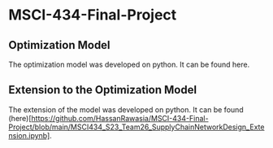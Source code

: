 # MSCI-434-Final-Project

## Optimization Model
The optimization model was developed on python. It can be found here.

## Extension to the Optimization Model
The extension of the model was developed on python. It can be found (here)[https://github.com/HassanRawasia/MSCI-434-Final-Project/blob/main/MSCI434_S23_Team26_SupplyChainNetworkDesign_Extension.ipynb].
